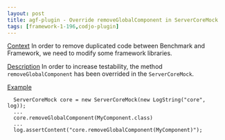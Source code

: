 ```yaml
---
layout: post
title: agf-plugin - Override removeGlobalComponent in ServerCoreMock
tags: [framework-1-196,codjo-plugin]
---
```

<u>Context</u>
In order to remove duplicated code between Benchmark and Framework, we need to modify some framework libraries.

<u>Description</u>
In order to increase testability, the method ```removeGlobalComponent``` has been overrided in the ```ServerCoreMock```. 

<u>Example</u>
```
  ServerCoreMock core = new ServerCoreMock(new LogString("core", log));
  ...
  core.removeGlobalComponent(MyComponent.class)
  ...
  log.assertContent("core.removeGlobalComponent(MyComponent)");
```
